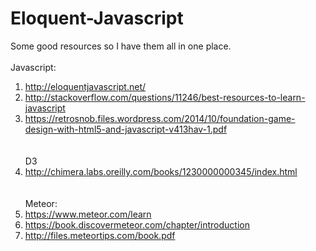 # Eloquent-Javascript

Some good resources so I have them all in one place.
</br></br>
Javascript:</br>
1. http://eloquentjavascript.net/ </br>
2. http://stackoverflow.com/questions/11246/best-resources-to-learn-javascript</br>
3. https://retrosnob.files.wordpress.com/2014/10/foundation-game-design-with-html5-and-javascript-v413hav-1.pdf</br>
</br></br>
D3</br>
1. http://chimera.labs.oreilly.com/books/1230000000345/index.html</br>
</br></br>
Meteor:</br>
1. https://www.meteor.com/learn</br>
2. https://book.discovermeteor.com/chapter/introduction</br>
3. http://files.meteortips.com/book.pdf</br>

